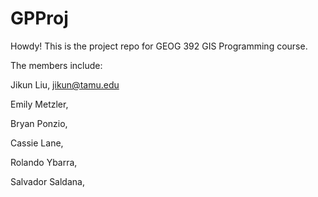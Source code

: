 # GPProj
Howdy! This is the project repo for GEOG 392 GIS Programming course. 

The members include:

Jikun Liu, jikun@tamu.edu

Emily Metzler,

Bryan Ponzio,

Cassie Lane,

Rolando Ybarra,

Salvador Saldana,
